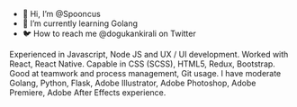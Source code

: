 - 👋 Hi, I’m @Spooncus
- 🌱 I’m currently learning Golang
- 🐦 How to reach me @dogukankirali on Twitter

<!---
Spooncus/Spooncus is a ✨ special ✨ repository because its `README.md` (this file) appears on your GitHub profile.
You can click the Preview link to take a look at your changes.
--->

Experienced in Javascript, Node JS and UX / UI development. Worked with React, React Native. Capable in CSS (SCSS), HTML5, Redux, Bootstrap. Good at teamwork and process management, Git usage. I have moderate Golang, Python, Flask, Adobe Illustrator, Adobe Photoshop, Adobe Premiere, Adobe After Effects experience. 

